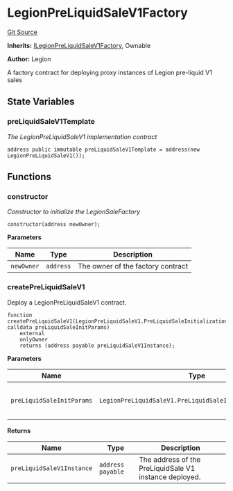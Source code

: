# LegionPreLiquidSaleV1Factory
[Git Source](https://github.com/Legion-Team/evm-contracts/blob/eacaebdc1fce4e197305af05084de59f36b83e3e/src/factories/LegionPreLiquidSaleV1Factory.sol)

**Inherits:**
[ILegionPreLiquidSaleV1Factory](/src/interfaces/factories/ILegionPreLiquidSaleV1Factory.sol/interface.ILegionPreLiquidSaleV1Factory.md), Ownable

**Author:**
Legion

A factory contract for deploying proxy instances of Legion pre-liquid V1 sales


## State Variables
### preLiquidSaleV1Template
*The LegionPreLiquidSaleV1 implementation contract*


```solidity
address public immutable preLiquidSaleV1Template = address(new LegionPreLiquidSaleV1());
```


## Functions
### constructor

*Constructor to initialize the LegionSaleFactory*


```solidity
constructor(address newOwner);
```
**Parameters**

|Name|Type|Description|
|----|----|-----------|
|`newOwner`|`address`|The owner of the factory contract|


### createPreLiquidSaleV1

Deploy a LegionPreLiquidSaleV1 contract.


```solidity
function createPreLiquidSaleV1(LegionPreLiquidSaleV1.PreLiquidSaleInitializationParams calldata preLiquidSaleInitParams)
    external
    onlyOwner
    returns (address payable preLiquidSaleV1Instance);
```
**Parameters**

|Name|Type|Description|
|----|----|-----------|
|`preLiquidSaleInitParams`|`LegionPreLiquidSaleV1.PreLiquidSaleInitializationParams`|The Pre-Liquid sale initialization parameters.|

**Returns**

|Name|Type|Description|
|----|----|-----------|
|`preLiquidSaleV1Instance`|`address payable`|The address of the PreLiquidSale V1 instance deployed.|


